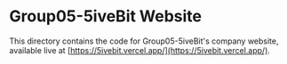 # Group05-5iveBit Website

This directory contains the code for Group05-5iveBit's company website, available live at [https://5ivebit.vercel.app/](https://5ivebit.vercel.app/).
